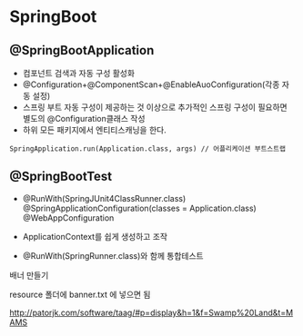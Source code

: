 # SpringBoot

## @SpringBootApplication
- 컴포넌트 검색과 자동 구성 활성화 
- @Configuration+@ComponentScan+@EnableAuoConfiguration(각종 자동 설정)
- 스프링 부트 자동 구성이 제공하는 것 이상으로 추가적인 스프링 구성이 필요하면 별도의 @Configuration클래스 작성
- 하위 모든 패키지에서 엔티티스캐닝을 한다. 

`SpringApplication.run(Application.class, args) // 어플리케이션 부트스트랩`


## @SpringBootTest

- @RunWith(SpringJUnit4ClassRunner.class)
  @SpringApplicationConfiguration(classes = Application.class)
  @WebAppConfiguration 

- ApplicationContext를 쉽게 생성하고 조작

- @RunWith(SpringRunner.class)와 함께 통합테스트 

  

  





배너 만들기 

resource 폴더에 banner.txt 에 넣으면 됨 

<http://patorjk.com/software/taag/#p=display&h=1&f=Swamp%20Land&t=MAMS>





